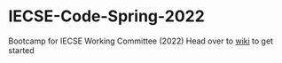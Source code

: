 # IECSE-Code-Spring-2022
Bootcamp for IECSE Working Committee (2022)
Head over to [wiki](https://github.com/AryamannNingombam/IECSE-Code-Spring-2022/wiki) to get started
